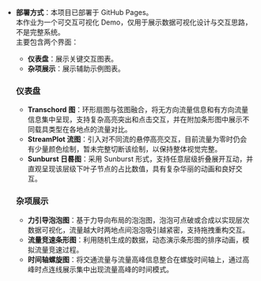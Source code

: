 - **部署方式**：本项目已部署于 GitHub Pages。  
  本作业为一个可交互可视化 Demo，仅用于展示数据可视化设计与交互思路，不是完整系统。  
  主要包含两个界面：  
  - **仪表盘**：展示关键交互图表。  
  - **杂项展示**：展示辅助示例图表。  
  
  ### 仪表盘  
  - **Transchord 图**：环形扇图与弦图融合，将无方向流量信息和有方向流量信息集中呈现，支持复杂高亮突出和点击交互，并在附加条形图中展示不同载具类型在各地点的流量对比。  
  - **StreamPlot 流图**：引入对不同流的悬停高亮交互，目前流量为零时仍会有少量颜色绘制，暂未完整切断该绘制，以保持整体视觉完整。  
  - **Sunburst 日晷图**：采用 Sunburst 形式，支持任意层级折叠展开互动，并直观呈现该层级下叶子节点的占比数值，具有复杂华丽的动画和良好交互。  
  
  ### 杂项展示  
  - **力引导泡泡图**：基于力导向布局的泡泡图，泡泡可点破或合成以实现层次数据可视化，流量越大时两地点间泡泡吸引越紧密，支持拖拽重构交互。  
  - **流量竞速条形图**：利用随机生成的数据，动态演示条形图的排序动画，模拟流量竞速过程。  
  - **时间轴螺旋图**：将交通流量与流量高峰信息整合在螺旋时间轴上，通过高峰时点连线展示集中出现流量高峰的时间模式。
